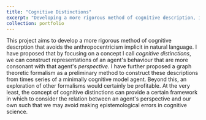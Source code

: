 ```yaml
---
title: "Cognitive Distinctions"
excerpt: "Developing a more rigorous method of cognitive description, independent of the conceptual frameworks implicit in natural language.<br/><img src='/images/CogDist-Project.png' style='width: 500px'>"
collection: portfolio
---
```


This project aims to develop a more rigorous method of cognitive descrption that avoids the anthropocentricism implicit in natural language. I have proposed that by focusing on a concept I call *cognitive distinctions*, we can construct representations of an agent's behaviour that are more consonant with that agent's *perspective*. I have further proposed a graph theoretic formalism as a preliminary method to construct these descriptions from times series of a minimally cognitive model agent. Beyond this, an exploration of other formalisms would certainly be profitable. At the very least, the concept of cognitive distinctions can provide a certain framework in which to consider the relation between an agent's perspective and our own such that we may avoid making epistemological errors in cognitive science.


